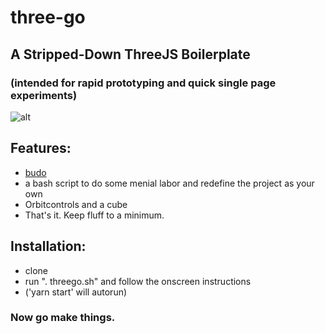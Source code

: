 # three-go
## A Stripped-Down ThreeJS Boilerplate
### (intended for rapid prototyping and quick single page experiments)

![alt](https://raw.githubusercontent.com/MichaelHazani/three-go/master/scr.png)

## Features:


- [budo](https://github.com/mattdesl/budo)
- a bash script to do some menial labor and redefine the project as your own
- Orbitcontrols and a cube
- That's it. Keep fluff to a minimum.

## Installation: 

- clone
- run ". threego.sh" and follow the onscreen instructions
- ('yarn start' will autorun)
### Now go make things.
